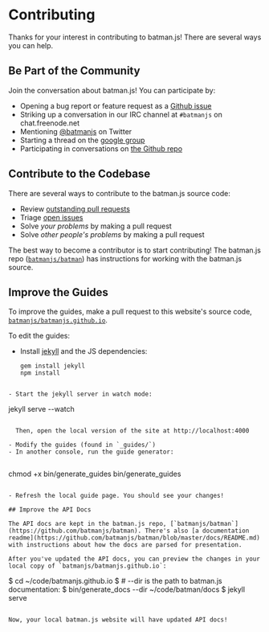 # Contributing

Thanks for your interest in contributing to batman.js! There are several ways you can help.

## Be Part of the Community

Join the conversation about batman.js! You can participate by:

- Opening a bug report or feature request as a [Github issue](https://github.com/batmanjs/batman/issues)
- Striking up a conversation in our IRC channel at `#batmanjs` on chat.freenode.net
- Mentioning [@batmanjs](https://twitter.com/batmanjs) on Twitter
- Starting a thread on the [google group](https://groups.google.com/forum/#!forum/batmanjs)
- Participating in conversations on [the Github repo](https://github.com/batmanjs/batman)

## Contribute to the Codebase

There are several ways to contribute to the batman.js source code:

- Review [outstanding pull requests](https://github.com/batmanjs/batman/pulls)
- Triage [open issues](https://github.com/batmanjs/batman/issues?state=open)
- Solve _your problems_ by making a pull request 
- Solve _other people's problems_ by making a pull request

The best way to become a contributor is to start contributing! The batman.js repo ([`batmanjs/batman`](https://github.com/batmanjs/batman)) has instructions for working with the batman.js source. 

## Improve the Guides

To improve the guides, make a pull request to this website's source code, [`batmanjs/batmanjs.github.io`](https://github.com/batmanjs/batmanjs.github.io).

To edit the guides: 

- Install [jekyll](http://jekyllrb.com) and the JS dependencies: 

  ```
  gem install jekyll
  npm install 
```

- Start the jekyll server in watch mode:

  ```
  jekyll serve --watch
```
  
  Then, open the local version of the site at http://localhost:4000

- Modify the guides (found in `_guides/`)
- In another console, run the guide generator:
  
  ```
  chmod +x bin/generate_guides
  bin/generate_guides
```

- Refresh the local guide page. You should see your changes!

## Improve the API Docs

The API docs are kept in the batman.js repo, [`batmanjs/batman`](https://github.com/batmanjs/batman). There's also [a documentation readme](https://github.com/batmanjs/batman/blob/master/docs/README.md) with instructions about how the docs are parsed for presentation.

After you've updated the API docs, you can preview the changes in your local copy of `batmanjs/batmanjs.github.io`: 

``` 
$ cd ~/code/batmanjs.github.io
$ # --dir is the path to batman.js documentation:
$ bin/generate_docs --dir ~/code/batman/docs 
$ jekyll serve
```

Now, your local batman.js website will have updated API docs!



